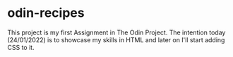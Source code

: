 # odin-recipes
This project is my first Assignment in The Odin Project. The intention today (24/01/2022) is to showcase my skills in HTML and later on I'll start adding CSS to it.